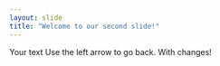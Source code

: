 ```yaml
---
layout: slide
title: "Welcome to our second slide!"
---
```

Your text
Use the left arrow to go back. With changes!